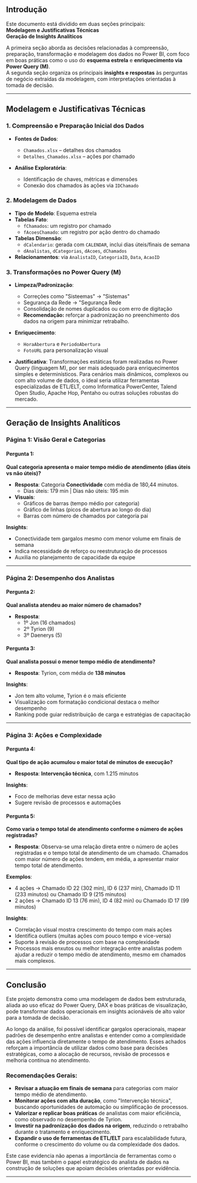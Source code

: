 ## Introdução

Este documento está dividido em duas seções principais:  
**Modelagem e Justificativas Técnicas**  
**Geração de Insights Analíticos**

A primeira seção aborda as decisões relacionadas à compreensão, preparação, transformação e modelagem dos dados no Power BI, com foco em boas práticas como o uso do **esquema estrela** e **enriquecimento via Power Query (M)**.  
A segunda seção organiza os principais **insights e respostas** às perguntas de negócio extraídas da modelagem, com interpretações orientadas à tomada de decisão.

---

## Modelagem e Justificativas Técnicas

### 1. Compreensão e Preparação Inicial dos Dados

- **Fontes de Dados**:  
  - `Chamados.xlsx` – detalhes dos chamados  
  - `Detalhes_Chamados.xlsx` – ações por chamado

- **Análise Exploratória**:
  - Identificação de chaves, métricas e dimensões
  - Conexão dos chamados às ações via `IDChamado`

### 2. Modelagem de Dados

- **Tipo de Modelo**: Esquema estrela
- **Tabelas Fato**:
  - `fChamados`: um registro por chamado
  - `fAcoesChamado`: um registro por ação dentro do chamado
- **Tabelas Dimensão**:
  - `dCalendario`: gerada com `CALENDAR`, inclui dias úteis/finais de semana
  - `dAnalistas`, `dCategorias`, `dAcoes`, `dChamados`
- **Relacionamentos**: via `AnalistaID`, `CategoriaID`, `Data`, `AcaoID`

### 3. Transformações no Power Query (M)

- **Limpeza/Padronização**:
  - Correções como "Sisteemas" → "Sistemas"
  - Segurança da Rede → "Segurança Rede
  - Consolidação de nomes duplicados ou com erro de digitação
  - **Recomendação:** reforçar a padronização no preenchimento dos dados na origem para minimizar retrabalho.
- **Enriquecimento**:
  - `HoraAbertura` e `PeriodoAbertura`
  - `FotoURL` para personalização visual

- **Justificativa**: Transformações estáticas foram realizadas no Power Query (linguagem M), por ser mais adequado para enriquecimentos simples e determinísticos. Para cenários mais dinâmicos, complexos ou com alto volume de dados, o ideal seria utilizar ferramentas especializadas de ETL/ELT, como Informatica PowerCenter, Talend Open Studio, Apache Hop, Pentaho ou outras soluções robustas do mercado.

---

## Geração de Insights Analíticos

### Página 1: Visão Geral e Categorias

#### Pergunta 1:
**Qual categoria apresenta o maior tempo médio de atendimento (dias úteis vs não úteis)?**

- **Resposta**: Categoria **Conectividade** com média de 180,44 minutos.
  - Dias úteis: 179 min | Dias não úteis: 195 min
- **Visuais**:
  - Gráficos de barras (tempo médio por categoria)
  - Gráfico de linhas (picos de abertura ao longo do dia)
  - Barras com número de chamados por categoria pai

**Insights**:
- Conectividade tem gargalos mesmo com menor volume em finais de semana
- Indica necessidade de reforço ou reestruturação de processos
- Auxilia no planejamento de capacidade da equipe

---

### Página 2: Desempenho dos Analistas

#### Pergunta 2:
**Qual analista atendeu ao maior número de chamados?**

- **Resposta**: 
  - 1º Jon (16 chamados)
  - 2º Tyrion (9)
  - 3º Daenerys (5)

#### Pergunta 3:
**Qual analista possui o menor tempo médio de atendimento?**

- **Resposta**: Tyrion, com média de **138 minutos**

**Insights**:
- Jon tem alto volume, Tyrion é o mais eficiente
- Visualização com formatação condicional destaca o melhor desempenho
- Ranking pode guiar redistribuição de carga e estratégias de capacitação

---

### Página 3: Ações e Complexidade

#### Pergunta 4:
**Qual tipo de ação acumulou o maior total de minutos de execução?**

- **Resposta**: **Intervenção técnica**, com 1.215 minutos

**Insights**:
- Foco de melhorias deve estar nessa ação
- Sugere revisão de processos e automações

#### Pergunta 5:
**Como varia o tempo total de atendimento conforme o número de ações registradas?**

- **Resposta**: Observa-se uma relação direta entre o número de ações registradas e o tempo total de atendimento de um chamado. Chamados com maior número de ações tendem, em média, a apresentar maior tempo total de atendimento.

**Exemplos**:
- 4 ações → Chamado ID 22 (302 min), ID 6 (237 min), Chamado ID 11 (233 minutos) ou Chamado ID 9 (215 minutos)
- 2 ações → Chamado ID 13 (76 min), ID 4 (82 min) ou Chamado ID 17 (99 minutos)

**Insights**:
- Correlação visual mostra crescimento do tempo com mais ações
- Identifica outliers (muitas ações com pouco tempo e vice-versa)
- Suporte à revisão de processos com base na complexidade
- Processos mais enxutos ou melhor integração entre analistas podem ajudar a reduzir o tempo médio de atendimento, mesmo em chamados mais complexos.

---

## Conclusão

Este projeto demonstra como uma modelagem de dados bem estruturada, aliada ao uso eficaz do Power Query, DAX e boas práticas de visualização, pode transformar dados operacionais em insights acionáveis de alto valor para a tomada de decisão.

Ao longo da análise, foi possível identificar gargalos operacionais, mapear padrões de desempenho entre analistas e entender como a complexidade das ações influencia diretamente o tempo de atendimento. Esses achados reforçam a importância de utilizar dados como base para decisões estratégicas, como a alocação de recursos, revisão de processos e melhoria contínua no atendimento.

### Recomendações Gerais:

- **Revisar a atuação em finais de semana** para categorias com maior tempo médio de atendimento.
- **Monitorar ações com alta duração**, como "Intervenção técnica", buscando oportunidades de automação ou simplificação de processos.
- **Valorizar e replicar boas práticas** de analistas com maior eficiência, como observado no desempenho de Tyrion.
- **Investir na padronização dos dados na origem**, reduzindo o retrabalho durante o tratamento e enriquecimento.
- **Expandir o uso de ferramentas de ETL/ELT** para escalabilidade futura, conforme o crescimento do volume ou da complexidade dos dados.

Este case evidencia não apenas a importância de ferramentas como o Power BI, mas também o papel estratégico do analista de dados na construção de soluções que apoiam decisões orientadas por evidência.

---